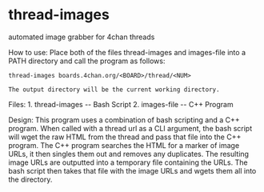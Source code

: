 thread-images
=============

automated image grabber for 4chan threads

How to use:
    Place both of the files thread-images and images-file into a PATH directory
and call the program as follows:

    thread-images boards.4chan.org/<BOARD>/thread/<NUM>

    The output directory will be the current working directory.

Files:
    1. thread-images -- Bash Script
    2. images-file  -- C++ Program

Design:
    This program uses a combination of bash scripting and a C++ program. When
called with a thread url as a CLI argument, the bash script will wget the raw
HTML from the thread and pass that file into the C++ program. The C++ program
searches the HTML for a marker of image URLs, it then singles them out and
removes any duplicates. The resulting image URLs are outputted into a temporary
file containing the URLs. The bash script then takes that file with the image
URLs and wgets them all into the directory.


